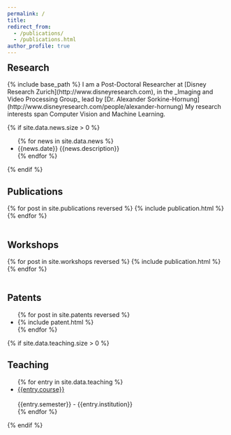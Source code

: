 ```yaml
---
permalink: /
title:
redirect_from:
  - /publications/
  - /publications.html
author_profile: true
---
```


<h2 style="margin-top: 5px">Research</h2>
{% include base_path %}
I am a Post-Doctoral Researcher at [Disney Research Zurich](http://www.disneyresearch.com), in the _Imaging and Video Processing Group_ lead by [Dr. Alexander Sorkine-Hornung](http://www.disneyresearch.com/people/alexander-hornung) My research interests span Computer Vision and Machine Learning.

{% if site.data.news.size > 0 %}
<ul class="no_bullet">
  {% for news in site.data.news %}
    <li>{{news.date}} {{news.description}}</li>
  {% endfor %}
</ul>
{% endif %}

## Publications
<table>
{% for post in site.publications reversed %}
  <tr>{% include publication.html %}</tr>
{% endfor %}
</table>

## Workshops
<table>
{% for post in site.workshops reversed %}
  <tr>{% include publication.html %}</tr>
{% endfor %}
</table>

## Patents
<ul class="no_bullet">
{% for post in site.patents reversed %}
  <li>{% include patent.html %}</li>
{% endfor %}
</ul>

{% if site.data.teaching.size > 0 %}
<h2> Teaching </h2>
<ul class="no_bullet">
  {% for entry in site.data.teaching %}
    <li><div class='conf_title'><a href="{{entry.url}}">{{entry.course}}</a></div><br>
    {{entry.semester}} - {{entry.institution}}
    </li>
  {% endfor %}
</ul>
{% endif %}

